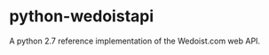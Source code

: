 python-wedoistapi
=================

A python 2.7 reference implementation of the Wedoist.com web API.